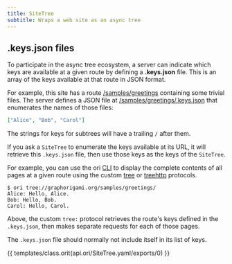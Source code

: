 ```yaml
---
title: SiteTree
subtitle: Wraps a web site as an async tree
---
```


## .keys.json files

To participate in the async tree ecosystem, a server can indicate which keys are available at a given route by defining a **.keys.json** file. This is an array of the keys available at that route in JSON format.

For example, this site has a route [/samples/greetings](/samples/greetings) containing some trivial files. The server defines a JSON file at [/samples/greetings/.keys.json](/samples/greetings/.keys.json) that enumerates the names of those files:

```json
["Alice", "Bob", "Carol"]
```

The strings for keys for subtrees will have a trailing `/` after them.

If you ask a `SiteTree` to enumerate the keys available at its URL, it will retrieve this `.keys.json` file, then use those keys as the keys of the `SiteTree`.

For example, you can use the ori [CLI](/cli) to display the complete contents of all pages at a given route using the custom [tree](/language/@treeHttps.html) or [treehttp](/language/@treeHttp.html) protocols.

```console
$ ori tree://graphorigami.org/samples/greetings/
Alice: Hello, Alice.
Bob: Hello, Bob.
Carol: Hello, Carol.
```

Above, the custom `tree:` protocol retrieves the route's keys defined in the `.keys.json`, then makes separate requests for each of those pages.

The `.keys.json` file should normally not include itself in its list of keys.

{{ templates/class.orit(api.ori/SiteTree.yaml/exports/0) }}
